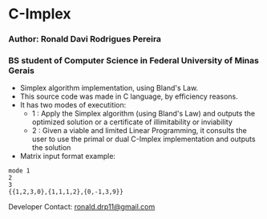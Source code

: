 # C-Implex

### Author: Ronald Davi Rodrigues Pereira ###
### BS student of Computer Science in Federal University of Minas Gerais ###

- Simplex algorithm implementation, using Bland's Law.
- This source code was made in C language, by efficiency reasons.
- It has two modes of executition:
  - 1 : Apply the Simplex algorithm (using Bland's Law) and outputs the optimized solution or a certificate of illimitability or inviability
  - 2 : Given a viable and limited Linear Programming, it consults the user to use the primal or dual C-Implex implementation and outputs the solution
- Matrix input format example:

```
mode 1
2
3
{{1,2,3,0},{1,1,1,2},{0,-1,3,9}}
```

Developer Contact: ronald.drp11@gmail.com
